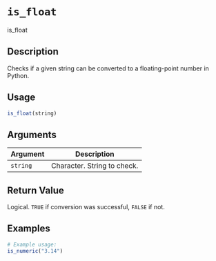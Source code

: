 # `is_float`

is_float

## Description

Checks if a given string can be converted to a floating-point number in Python.


## Usage

```r
is_float(string)
```

## Arguments

Argument      |Description
------------- |----------------
`string` | Character. String to check.

## Return Value

Logical. `TRUE` if conversion was successful, `FALSE` if not.


## Examples

```r
# Example usage:
is_numeric("3.14")
```

